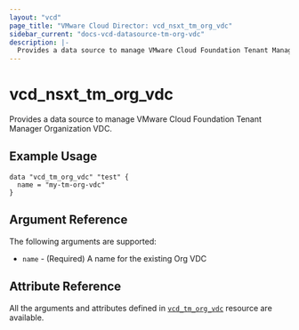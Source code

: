 ```yaml
---
layout: "vcd"
page_title: "VMware Cloud Director: vcd_nsxt_tm_org_vdc"
sidebar_current: "docs-vcd-datasource-tm-org-vdc"
description: |-
  Provides a data source to manage VMware Cloud Foundation Tenant Manager Organization VDC.
---
```


# vcd\_nsxt\_tm\_org\_vdc

Provides a data source to manage VMware Cloud Foundation Tenant Manager Organization VDC.

## Example Usage

```hcl
data "vcd_tm_org_vdc" "test" {
  name = "my-tm-org-vdc"
}
```

## Argument Reference

The following arguments are supported:

* `name` - (Required) A name for the existing Org VDC

## Attribute Reference

All the arguments and attributes defined in
[`vcd_tm_org_vdc`](/providers/vmware/vcd/latest/docs/resources/tm_org_vdc) resource are available.
